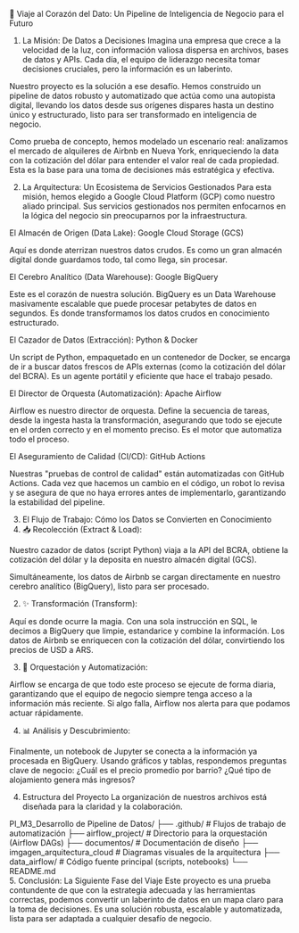 
🚀 Viaje al Corazón del Dato: Un Pipeline de Inteligencia de Negocio para el Futuro
1. La Misión: De Datos a Decisiones
Imagina una empresa que crece a la velocidad de la luz, con información valiosa dispersa en archivos, bases de datos y APIs. Cada día, el equipo de liderazgo necesita tomar decisiones cruciales, pero la información es un laberinto.

Nuestro proyecto es la solución a ese desafío. Hemos construido un pipeline de datos robusto y automatizado que actúa como una autopista digital, llevando los datos desde sus orígenes dispares hasta un destino único y estructurado, listo para ser transformado en inteligencia de negocio.

Como prueba de concepto, hemos modelado un escenario real: analizamos el mercado de alquileres de Airbnb en Nueva York, enriqueciendo la data con la cotización del dólar para entender el valor real de cada propiedad. Esta es la base para una toma de decisiones más estratégica y efectiva.

2. La Arquitectura: Un Ecosistema de Servicios Gestionados
Para esta misión, hemos elegido a Google Cloud Platform (GCP) como nuestro aliado principal. Sus servicios gestionados nos permiten enfocarnos en la lógica del negocio sin preocuparnos por la infraestructura.

El Almacén de Origen (Data Lake): Google Cloud Storage (GCS)

Aquí es donde aterrizan nuestros datos crudos. Es como un gran almacén digital donde guardamos todo, tal como llega, sin procesar.

El Cerebro Analítico (Data Warehouse): Google BigQuery

Este es el corazón de nuestra solución. BigQuery es un Data Warehouse masivamente escalable que puede procesar petabytes de datos en segundos. Es donde transformamos los datos crudos en conocimiento estructurado.

El Cazador de Datos (Extracción): Python & Docker

Un script de Python, empaquetado en un contenedor de Docker, se encarga de ir a buscar datos frescos de APIs externas (como la cotización del dólar del BCRA). Es un agente portátil y eficiente que hace el trabajo pesado.

El Director de Orquesta (Automatización): Apache Airflow

Airflow es nuestro director de orquesta. Define la secuencia de tareas, desde la ingesta hasta la transformación, asegurando que todo se ejecute en el orden correcto y en el momento preciso. Es el motor que automatiza todo el proceso.

El Aseguramiento de Calidad (CI/CD): GitHub Actions

Nuestras "pruebas de control de calidad" están automatizadas con GitHub Actions. Cada vez que hacemos un cambio en el código, un robot lo revisa y se asegura de que no haya errores antes de implementarlo, garantizando la estabilidad del pipeline.

3. El Flujo de Trabajo: Cómo los Datos se Convierten en Conocimiento
1. 📥 Recolección (Extract & Load):

Nuestro cazador de datos (script Python) viaja a la API del BCRA, obtiene la cotización del dólar y la deposita en nuestro almacén digital (GCS).

Simultáneamente, los datos de Airbnb se cargan directamente en nuestro cerebro analítico (BigQuery), listo para ser procesado.

2. ✨ Transformación (Transform):

Aquí es donde ocurre la magia. Con una sola instrucción en SQL, le decimos a BigQuery que limpie, estandarice y combine la información. Los datos de Airbnb se enriquecen con la cotización del dólar, convirtiendo los precios de USD a ARS.

3. 🎵 Orquestación y Automatización:

Airflow se encarga de que todo este proceso se ejecute de forma diaria, garantizando que el equipo de negocio siempre tenga acceso a la información más reciente. Si algo falla, Airflow nos alerta para que podamos actuar rápidamente.

4. 📊 Análisis y Descubrimiento:

Finalmente, un notebook de Jupyter se conecta a la información ya procesada en BigQuery. Usando gráficos y tablas, respondemos preguntas clave de negocio: ¿Cuál es el precio promedio por barrio? ¿Qué tipo de alojamiento genera más ingresos?

4. Estructura del Proyecto
La organización de nuestros archivos está diseñada para la claridad y la colaboración.

PI_M3_Desarrollo de Pipeline de Datos/
├── .github/                  # Flujos de trabajo de automatización
├── airflow_project/                  # Directorio para la orquestación (Airflow DAGs)
├── documentos/                     # Documentación de diseño
├── imgagen_arquitectura_cloud                      # Diagramas visuales de la arquitectura
├── data_airflow/                      # Código fuente principal (scripts, notebooks)
└── README.md             
5. Conclusión: La Siguiente Fase del Viaje
Este proyecto es una prueba contundente de que con la estrategia adecuada y las herramientas correctas, podemos convertir un laberinto de datos en un mapa claro para la toma de decisiones. Es una solución robusta, escalable y automatizada, lista para ser adaptada a cualquier desafío de negocio.
